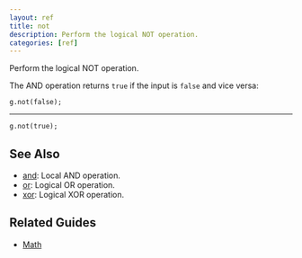 ```yaml
---
layout: ref
title: not
description: Perform the logical NOT operation.
categories: [ref]
---
```

Perform the logical NOT operation.

The AND operation returns `true` if the input is `false` and vice versa:

    g.not(false);
---
    g.not(true);

## See Also
- [and](/ref/and.html): Local AND operation.
- [or](/ref/or.html): Logical OR operation.
- [xor](/ref/xor.html): Logical XOR operation.

## Related Guides
- [Math](/guide/math.html)
